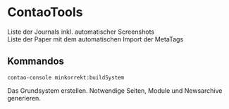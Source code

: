 # ContaoTools

Liste der Journals inkl. automatischer Screenshots  
Liste der Paper mit dem automatischen Import der MetaTags  



## Kommandos

```contao-console minkorrekt:buildSystem```

Das Grundsystem erstellen. Notwendige Seiten, Module und Newsarchive generieren.

